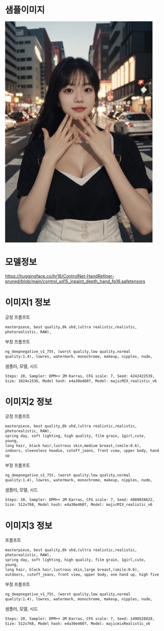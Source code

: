 

# 샘플이미지

<img src="./handfix/00089-1828407456.png" width="480"/>

# 모델정보
<https://huggingface.co/hr16/ControlNet-HandRefiner-pruned/blob/main/control_sd15_inpaint_depth_hand_fp16.safetensors>

# 이미지1 정보

긍정 프롬프트
```
masterpiece, best quality,8k uhd,(ultra realistic,realistic, photorealistic, RAW),
```

부정 프롬프트
```
ng_deepnegative_v1_75t, (worst quality,low quality,normal quality:1.4), lowres, watermark, monochrome, makeup, nipples, nude,
```

샘플러, 모델, 시드
```
Steps: 20, Sampler: DPM++ 2M Karras, CFG scale: 7, Seed: 4242422539, Size: 1024x1536, Model hash: e4a30e4607, Model: majicMIX_realistic_v6
```

# 이미지2 정보

긍정 프롬프트
```
masterpiece, best quality,8k uhd,(ultra realistic,realistic, photorealistic, RAW),
spring day, soft lighting, high quality, film grain, 1girl,cute, young,
long hair, black hair,lustrous skin,medium breast,(smile:0.6),
indoors, sleeveless hoodie, cutoff_jeans, front view, upper body, hand up
```

부정 프롬프트
```
ng_deepnegative_v1_75t, (worst quality,low quality,normal quality:1.4), lowres, watermark, monochrome, makeup, nipples, nude,
```

샘플러, 모델, 시드
```
Steps: 20, Sampler: DPM++ 2M Karras, CFG scale: 7, Seed: 4089038622, Size: 512x768, Model hash: e4a30e4607, Model: majicMIX_realistic_v6
```

# 이미지3 정보

프롬프트
```
masterpiece, best quality,8k uhd,(ultra realistic,realistic, photorealistic, RAW),
spring day, soft lighting, high quality, film grain, 1girl,cute, young,
long hair, black hair,lustrous skin,large breast,(smile:0.6),
outdoors, cutoff_jeans, front view, upper body, one hand up, high five
```

부정 프롬프트
```
ng_deepnegative_v1_75t, (worst quality,low quality,normal quality:1.4), lowres, watermark, monochrome, makeup, nipples, nude,
```

샘플러, 모델, 시드
```
Steps: 20, Sampler: DPM++ 2M Karras, CFG scale: 7, Seed: 1490528828, Size: 512x768, Model hash: e4a30e4607, Model: majicmixRealistic_v6
```
